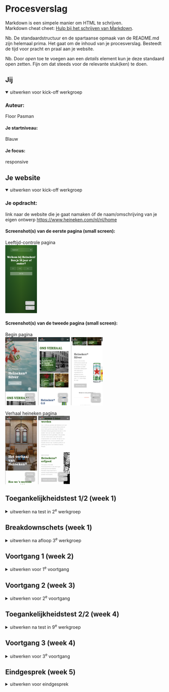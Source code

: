 # Procesverslag
Markdown is een simpele manier om HTML te schrijven.  
Markdown cheat cheet: [Hulp bij het schrijven van Markdown](https://github.com/adam-p/markdown-here/wiki/Markdown-Cheatsheet).

Nb. De standaardstructuur en de spartaanse opmaak van de README.md zijn helemaal prima. Het gaat om de inhoud van je procesverslag. Besteedt de tijd voor pracht en praal aan je website.

Nb. Door *open* toe te voegen aan een *details* element kun je deze standaard open zetten. Fijn om dat steeds voor de relevante stuk(ken) te doen.





## Jij

<details open>
  <summary>uitwerken voor kick-off werkgroep</summary>

  ### Auteur:
  Floor Pasman

  #### Je startniveau:
  Blauw

  #### Je focus:
  responsive
 
</details>





## Je website

<details open>
  <summary>uitwerken voor kick-off werkgroep</summary>

  ### Je opdracht:
  link naar de website die je gaat namaken óf de naam/omschrijving van je eigen ontwerp
  https://www.heineken.com/nl/nl/home
  
  #### Screenshot(s) van de eerste pagina (small screen): 
  Leeftijd-controle pagina  
  <img src="readme-images/inlogscherm.png" width="100px" alt="Ouder dan 18?">

  #### Screenshot(s) van de tweede pagina (small screen):
  
  Begin pagina  
  <img src="readme-images/beginscherm-heineken.png" width="100px" alt="Het eerste startscherm">
  <img src="readme-images/beginscherm2-heineken.png" width="100px" alt="Het tweede startscherm">
  <img src="readme-images/beginscherm3-heineken.png" width="100px" alt="Het derde startscherm">
</details>

  Verhaal heineken pagina  
  <img src="readme-images/verhaalheineken1.png" width="100px" alt="Het eerste startscherm">
  <img src="readme-images/verhaalheineken2.png" width="100px" alt="Het tweede startscherm">

## Toegankelijkheidstest 1/2 (week 1)

<details>
  <summary>uitwerken na test in 2<sup>e</sup> werkgroep</summary>

  ### Bevindingen
  Lijst met je bevindingen die in de test naar voren kwamen:
  
  1. Ze gebruiken nog spreekwoorden in de site.
  2. De videos/slides staan op autoplay.
  3. 'dark and light modus' zijn niet te gebruiken op de site.
  4. Er zijn 0 errors en 5 warnings te vinden.

(linker kant = originele site,
  rechter kant = mijn site)

  <img src="readme-images/testuitslag1.png" width="375px" alt="test uitslagen van toegankelijkheid">
  <img src="readme-images/testuitslag2.png" width="375px" alt="test uitslagen van toegankelijkheid">
  <img src="readme-images/testuitslag3.png" width="375px" alt="test uitslagen van toegankelijkheid">
  <img src="readme-images/testuitslag4.png" width="375px" alt="test uitslagen van toegankelijkheid">
  <img src="readme-images/testuitslag5.png" width="375px" alt="test uitslagen van toegankelijkheid">

</details>



## Breakdownschets (week 1)

<details>
  <summary>uitwerken na afloop 3<sup>e</sup> werkgroep</summary>

  ### Pagina 1: 
  <img src="readme-images/beginscherm-breakdown.png" width="375px" alt="breakdown van het beginscherm met annotaties">

  ### Pagina 2: 
  <img src="readme-images/scherm-breakdown.png" width="375px" alt="breakdown van het beginscherm met annotaties">

</details>





## Voortgang 1 (week 2)

<details>
  <summary>uitwerken voor 1<sup>e</sup> voortgang</summary>

  ### Stand van zaken
 Deze week was ik erg bezig met mijn slider onder controle krijgen.
 Het inklap menu had ik erg snel door en stond er dan ook al, maar ik heb te veel tijd besteed aan de opmaak van de slider.


  ### Agenda voor meeting
  samen met je groepje opstellen

  | student 1      | student 2          | student 3    | student 4        |
  | ---            | ---                | ---          | ---              |
  | dit bespreken  | en dit             | en ik dit    | en dan ik dat    |
  | en dat ook nog | dit als er tijd is | nog een punt | dit wil ik zeker |
  | ...            | ...                | ...          | ...              |


  ### Verslag van meeting
  hier na afloop snel de uitkomsten van de meeting vastleggen

  - punt 1
  - punt 2
  - nog een punt
  - ...

</details>





## Voortgang 2 (week 3)

<details>
  <summary>uitwerken voor 2<sup>e</sup> voortgang</summary>

  ### Stand van zaken
  hier dit ging goed & dit was lastig (neem ook screenshots op van delen van je website en code)


  ### Agenda voor meeting
  samen met je groepje opstellen

  | student 1      | student 2          | student 3    | student 4        |
  | ---            | ---                | ---          | ---              |
  | dit bespreken  | en dit             | en ik dit    | en dan ik dat    |
  | en dat ook nog | dit als er tijd is | nog een punt | dit wil ik zeker |
  | ...            | ...                | ...          | ...              |


  ### Verslag van meeting
  hier na afloop snel de uitkomsten van de meeting vastleggen

  - punt 1
  - punt 2
  - nog een punt
- ...

</details>





## Toegankelijkheidstest 2/2 (week 4)

<details>
  <summary>uitwerken na test in 9<sup>e</sup> werkgroep</summary>

  ### Bevindingen
  Lijst met je bevindingen die in de test naar voren kwamen (geef ook aan wat er verbeterd is):

  - Ik moet nog sommige buttons naar a'tjes veranderen
  - Mijn H4 staat boven mijn H3 waardoor de screenreader eerst H4 leest.
  - De autoplay heb ik verwijderd voor usability

  (linker kant = originele site,
  rechter kant = mijn site)

  <img src="readme-images/testuitslag1.png" width="375px" alt="test uitslagen van toegankelijkheid">
  <img src="readme-images/testuitslag2.png" width="375px" alt="test uitslagen van toegankelijkheid">
  <img src="readme-images/testuitslag3.png" width="375px" alt="test uitslagen van toegankelijkheid">
  <img src="readme-images/testuitslag4.png" width="375px" alt="test uitslagen van toegankelijkheid">
  <img src="readme-images/testuitslag5.png" width="375px" alt="test uitslagen van toegankelijkheid">

</details>





## Voortgang 3 (week 4)

<details>
  <summary>uitwerken voor 3<sup>e</sup> voortgang</summary>

  ### Stand van zaken
  hier dit ging goed & dit was lastig (neem ook screenshots op van delen van je website en code)


  ### Agenda voor meeting
  samen met je groepje opstellen

  | student 1      | student 2          | student 3    | student 4        |
  | ---            | ---                | ---          | ---              |
  | dit bespreken  | en dit             | en ik dit    | en dan ik dat    |
  | en dat ook nog | dit als er tijd is | nog een punt | dit wil ik zeker |
  | ...            | ...                | ...          | ...              |


  ### Verslag van meeting
  hier na afloop snel de uitkomsten van de meeting vastleggen

  - punt 1
  - punt 2
  - nog een punt
  - ...

</details>





## Eindgesprek (week 5)

<details>
  <summary>uitwerken voor eindgesprek</summary>

  ### Dit ging goed/Heb ik geleerd: 
  Ik ben trots op dat ik deze grid responsive heb gemaakt door middel van @media en dit ook helemaal begrijp. Dit omdat ik hier in het begin erg veel moeite mee heb gehad en er veel mee geoefend heb waardoor het me uiteindelijk is gelukt.
  <img src="readme-images/grid.png" width="375px" alt="Een grid met 3 plaatjes die responsive is.">
  <img src="readme-images/grid2.png" width="375px" alt="Een grid met 3 plaatjes die responsive is.">


  ### Eindgesprek feedback:
Tijdens mijn eindgesprek is me verteld om een aantal dingen aan te passen.
Dit waren de volgende punten:
  - Kleine html-errors die makkelijk te fixen zijn.
    
  -  hiërarchiefoutjes aanpassen

  -  homepage-link accesible maken.

Ik heb deze punten aangepast:
- Alle errors weggehaald, enkel warnings over nu:
  <img src="readme-images/warnings.png" width="375px" alt="warnings">

- Ik heb alle H2's voor de H3's gezet en deze daarna met css omgedraaid voor de vormgeving.

- Ik heb de alt van het logo aangepast.
    






## Bronnenlijst

<details open>
  <summary>continu bijhouden terwijl je werkt</summary>

  Nb. Wees specifiek ('css-tricks' als bron is bijv. niet specifiek genoeg). 
  Nb. ChatGpT en andere AI horen er ook bij.
  Nb. Vermeld de bronnen ook in je code.

  1. bron 1: Stackoverflow (2019). Use addEventListener to Change display style. Stack Overflow. https://stackoverflow.com/questions/58204885/use-addeventlistener-to-change-display-style


  2. bron 2: Mozilla. (Sep 26, 2023). z-index. Mozilla Developer Network.
https://developer.mozilla.org/en-US/docs/Web/CSS/z-index

  3. bron 3: CSS-Tricks. (Nov 10, 2021). Keyframe Animation Syntax. CSS-Tricks. URL: https://css-tricks.com/snippets/css/keyframe-animation-syntax/

  4. bron 4: Traversy Media. (2021). How to Create a Responsive Hamburger Menu with HTML, CSS, & JavaScript [Video]. YouTube. https://www.youtube.com/watch?v=flItyHiDm7E

</details>
